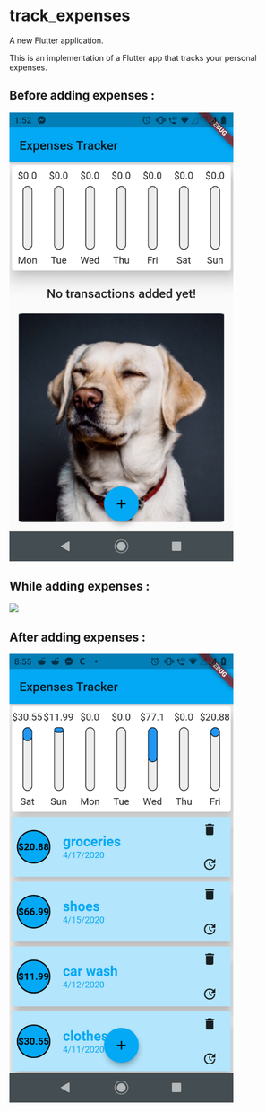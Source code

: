 # track_expenses

A new Flutter application.

This is an implementation of a Flutter app that tracks your personal expenses.

## Before adding expenses :

<img src="app_screenshots/before_adding_expeses.png" width=400>

## While adding expenses :

<img src="app_screenshots/while_adding_expenses.png" width=400>

## After adding expenses :

<img src="app_screenshots/after_adding_expenses.png" width=400>



